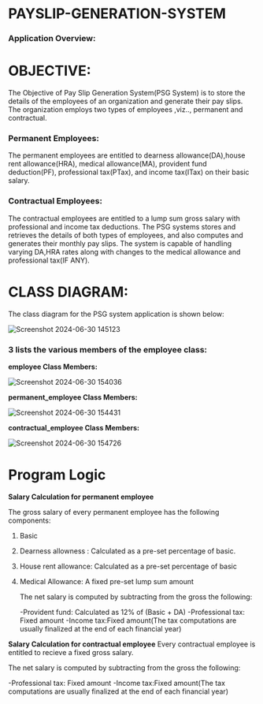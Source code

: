 # PAYSLIP-GENERATION-SYSTEM
### **Application Overview:**
# OBJECTIVE:
The Objective of Pay Slip Generation System(PSG System) is to store the details of the employees of an organization and generate their pay slips. The organization employs two types of employees ,viz.., permanent and contractual.

### Permanent Employees:
The permanent employees are entitled to dearness allowance(DA),house rent allowance(HRA), medical allowance(MA), provident fund deduction(PF), professional tax(PTax), and income tax(ITax) on their basic salary.

### Contractual Employees:
The contractual employees are entitled to a lump sum gross salary with professional and income tax deductions. The PSG systems stores and retrieves the details of both types of employees, and also computes and generates their monthly pay slips. The system is capable of handling varying DA,HRA rates along with changes to the medical allowance and professional tax(IF ANY).

# CLASS DIAGRAM:
The class diagram for the PSG system application is shown below:

![Screenshot 2024-06-30 145123](https://github.com/AnubhavSaxena3/Payslip-generator-system/assets/113455210/00a9c6dd-4cee-472b-be87-b9bd4c31fdde)

### 3 lists the various members of the employee class:

**employee Class Members:**

![Screenshot 2024-06-30 154036](https://github.com/AnubhavSaxena3/Payslip-generator-system/assets/113455210/bf0233a9-7235-4447-bd47-7b222d014ecb)

**permanent_employee Class Members:**

![Screenshot 2024-06-30 154431](https://github.com/AnubhavSaxena3/Payslip-generator-system/assets/113455210/9764a7cd-2a76-4c36-adfe-e8c3a4da4a25)

**contractual_employee Class Members:**

![Screenshot 2024-06-30 154726](https://github.com/AnubhavSaxena3/Payslip-generator-system/assets/113455210/78160a6e-2bfc-4e6a-9c97-cfef723e154c)

# Program Logic
**Salary Calculation for permanent employee**

The gross salary of every permanent employee has the following components:
1. Basic
2. Dearness allowness : Calculated as a pre-set percentage of basic.
3. House rent allowance: Calculated as a pre-set percentage of basic
4. Medical Allowance: A fixed pre-set lump sum amount

   The net salary is computed by subtracting from the gross the following:
   
   -Provident fund: Calculated as 12% of (Basic + DA)
   -Professional tax: Fixed amount
   -Income tax:Fixed amount(The tax computations are usually finalized at the end of each financial year)

**Salary Calculation for contractual employee**
Every contractual employee is entitled to recieve a fixed gross salary.

   The net salary is computed by subtracting from the gross the following:
   
   -Professional tax: Fixed amount
   -Income tax:Fixed amount(The tax computations are usually finalized at the end of each financial year)




